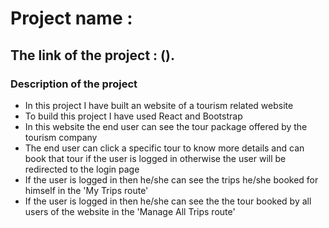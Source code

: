 # Project name : 

## The link of the project : ().

### Description of the project

- In this project I have built an website of a tourism related website
- To build this project I have used React and Bootstrap
- In this website the end user can see the tour package offered by the tourism company
- The end user can click a specific tour to know more details and can book that tour if the user is logged in otherwise the user will be redirected to the login page
- If the user is logged in then he/she can see the trips he/she booked for himself in the 'My Trips route'
- If the user is logged in then he/she can see the the tour booked by all users of the website in the 'Manage All Trips route'
